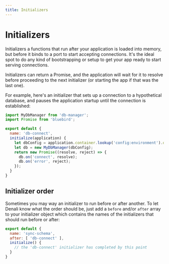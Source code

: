 ```yaml
---
title: Initializers
---
```


# Initializers

Initializers a functions that run after your application is loaded into memory,
but before it binds to a port to start accepting connections. It's the ideal
spot to do any kind of bootstrapping or setup to get your app ready to start
serving connections.

Initializers can return a Promise, and the application will wait for it to
resolve before proceeding to the next initializer (or starting the app if that
was the last one).

For example, here's an initializer that sets up a connection to a hypothetical
database, and pauses the application startup until the connection is
established:

```js
import MyDbManager from 'db-manager';
import Promise from 'bluebird';

export default {
  name: 'db-connect',
  initialize(application) {
    let dbConfig = application.container.lookup('config:environment').db;
    let db = new MyDbManager(dbConfig);
    return new Promise((resolve, reject) => {
      db.on('connect', resolve);
      db.on('error', reject);
    });
  }
}
```

## Initializer order

Sometimes you may way an initializer to run before or after another. To let
Denali know what the order should be, just add a `before` and/or `after` array
to your initializer object which contains the names of the initializers that
should run before or after:

```js
export default {
  name: 'sync-schema',
  after: [ 'db-connect' ],
  initialize() {
    // the 'db-connect' initializer has completed by this point
  }
}
```
